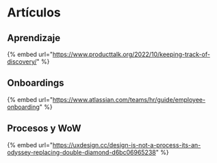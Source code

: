 # Artículos

## Aprendizaje

{% embed url="https://www.producttalk.org/2022/10/keeping-track-of-discovery/" %}

## Onboardings

{% embed url="https://www.atlassian.com/teams/hr/guide/employee-onboarding" %}

## Procesos y WoW

{% embed url="https://uxdesign.cc/design-is-not-a-process-its-an-odyssey-replacing-double-diamond-d6bc06965238" %}
